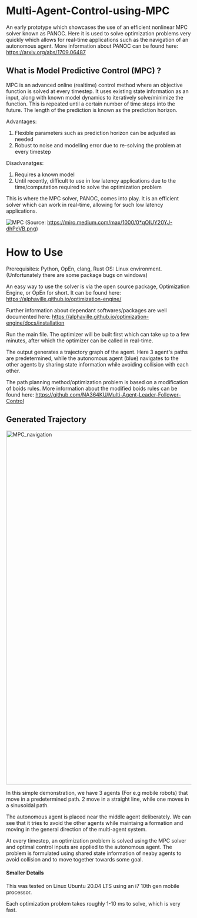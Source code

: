 # Multi-Agent-Control-using-MPC
An early prototype which showcases the use of an efficient nonlinear MPC solver known as PANOC. Here it is used to solve optimization problems very quickly which allows for real-time applications such as the navigation of an autonomous agent. More information about PANOC can be found here: https://arxiv.org/abs/1709.06487

## What is Model Predictive Control (MPC) ?

MPC is an advanced online (realtime) control method where an objective function is solved at every timestep. It uses existing state information as an input, along with known model dynamics to iteratively solve/minimize the function. This is repeated until a certain number of time steps into the future. The length of the prediction is known as the prediction horizon. 

Advantages:
1. Flexible parameters such as prediction horizon can be adjusted as needed
2. Robust to noise and modelling error due to re-solving the problem at every timestep

Disadvanatges:
1. Requires a known model
2. Until recently, difficult to use in low latency applications due to the time/computation required to solve the optimization problem

This is where the MPC solver, PANOC, comes into play. It is an efficient solver which can work in real-time, allowing for such low latency applications.

![MPC](https://miro.medium.com/max/1000/0*qOIUY20YJ-dhPeVB.png)
(Source: https://miro.medium.com/max/1000/0*qOIUY20YJ-dhPeVB.png)

# How to Use
Prerequisites:  Python, OpEn, clang, Rust
OS: Linux environment. (Unfortunately there are some package bugs on windows)

An easy way to use the solver is via the open source package, Optimization Engine, or OpEn for short. It can be found here: https://alphaville.github.io/optimization-engine/

Further information about dependant softwares/packages are well documented here: https://alphaville.github.io/optimization-engine/docs/installation

Run the main file. The optimizer will be built first which can take up to a few minutes, after which the optimizer can be called in real-time.

The output generates a trajectory graph of the agent. Here 3 agent's paths are predetermined, while the autonomous agent (blue) navigates to the other agents by sharing state information while avoiding collision with each other. 

The path planning method/optimization problem is based on a modification of boids rules. More information about the modified boids rules can be found here: https://github.com/NA364KU/Multi-Agent-Leader-Follower-Control

## Generated Trajectory 

<img width="961" alt="MPC_navigation" src="https://user-images.githubusercontent.com/95622570/163326251-b0fbf96d-81ee-4f95-8026-e38980bfb472.png">

In this simple demonstration, we have 3 agents (For e.g mobile robots) that move in a predetermined path. 2 move in a straight line, while one moves in a sinusoidal path. 

The autonomous agent is placed near the middle agent deliberately. We can see that it tries to avoid the other agents while maintaing a formation and moving in the general direction of the multi-agent system. 

At every timestep, an optimization problem is solved using the MPC solver and optimal control inputs are applied to the autonomous agent. The problem is formulated using shared state information of neaby agents to avoid collision and to move together towards some goal. 

#### Smaller Details
This was tested on Linux Ubuntu 20.04 LTS using an i7 10th gen mobile processor. 

Each optimization problem takes roughly 1-10 ms to solve, which is very fast. 



